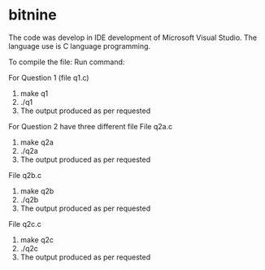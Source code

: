 # bitnine

The code was develop in IDE development of Microsoft Visual Studio. 
The language use is C language programming.

To compile the file:
Run command: 

For Question 1 (file q1.c)
1. make q1
2. ./q1
3. The output produced as per requested

For Question 2 have three different file
File q2a.c
1. make q2a
2. ./q2a
3. The output produced as per requested

File q2b.c
1. make q2b
2. ./q2b
3. The output produced as per requested

File q2c.c
1. make q2c
2. ./q2c
3. The output produced as per requested
